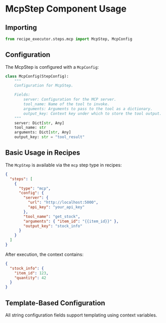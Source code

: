 # McpStep Component Usage

## Importing

```python
from recipe_executor.steps.mcp import McpStep, McpConfig
```

## Configuration

The McpStep is configured with a `McpConfig`:

```python
class McpConfig(StepConfig):
    """
    Configuration for McpStep.

    Fields:
        server: Configuration for the MCP server.
        tool_name: Name of the tool to invoke.
        arguments: Arguments to pass to the tool as a dictionary.
        output_key: Context key under which to store the tool output.
    """
    server: Dict[str, Any]
    tool_name: str
    arguments: Dict[str, Any]
    output_key: str = "tool_result"
```

## Basic Usage in Recipes

The `McpStep` is available via the `mcp` step type in recipes:

```json
{
  "steps": [
    {
      "type": "mcp",
      "config": {
        "server": {
          "url": "http://localhost:5000",
          "api_key": "your_api_key"
        },
        "tool_name": "get_stock",
        "arguments": { "item_id": "{{item_id}}" },
        "output_key": "stock_info"
      }
    }
  ]
}
```

After execution, the context contains:

```json
{
  "stock_info": {
    "item_id": 123,
    "quantity": 42
  }
}
```

## Template-Based Configuration

All string configuration fields support templating using context variables.
